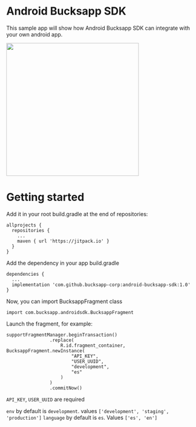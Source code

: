 # Android Bucksapp SDK
This sample app will show how Android Bucksapp SDK can integrate with your own android app.

<img src="https://user-images.githubusercontent.com/74667619/157908611-a4445ea5-c133-4482-bf37-78f8010b1641.gif" width="350px" />

# Getting started

Add it in your root build.gradle at the end of repositories:

```
allprojects {
  repositories {
    ...
    maven { url 'https://jitpack.io' }
  }
}
```

Add the dependency in your app build.gradle
```
dependencies {
  ...
  implementation 'com.github.bucksapp-corp:android-bucksapp-sdk:1.0'
}
```

Now, you can import BucksappFragment class
```
import com.bucksapp.androidsdk.BucksappFragment
```

Launch the fragment, for example:
```
supportFragmentManager.beginTransaction()
                .replace(
                    R.id.fragment_container, BucksappFragment.newInstance(
                        "API_KEY",
                        "USER_UUID",
                        "development",
                        "es"
                    )
                )
                .commitNow()
```

`API_KEY`, `USER_UUID` are required

`env` by default is `development`. values `['development', 'staging', 'production']`
`language` by default is `es`. Values `['es', 'en']`

